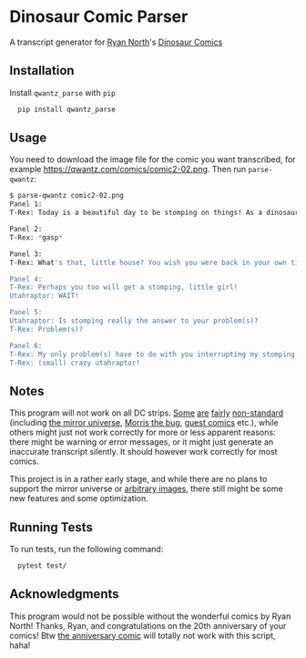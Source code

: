 # Dinosaur Comic Parser

A transcript generator for [Ryan North](https://www.ryannorth.ca/)'s [Dinosaur Comics](https://qwantz.com)

## Installation

Install `qwantz_parse` with `pip`

```bash
  pip install qwantz_parse
```

## Usage

You need to download the image file for the comic you want transcribed, for example https://qwantz.com/comics/comic2-02.png. Then run `parse-qwantz`:

```bash
$ parse-qwantz comic2-02.png
Panel 1:
T-Rex: Today is a beautiful day to be stomping on things! As a dinosaur, stomping is the best part of my day indeed!

Panel 2:
T-Rex: *gasp*

Panel 3:
T-Rex: What's that, little house? You wish you were back in your own time? THAT IS TOO BAD FOR YOU

Panel 4:
T-Rex: Perhaps you too will get a stomping, little girl!
Utahraptor: WAIT!

Panel 5:
Utahraptor: Is stomping really the answer to your problem(s)?
T-Rex: Problem(s)?

Panel 6:
T-Rex: My only problem(s) have to do with you interrupting my stomping!
T-Rex: (small) crazy utahraptor!
```

## Notes

This program will not work on all DC strips. [Some](https://qwantz.com/?comic=12) [are](https://qwantz.com/?comic=45) [fairly](http://qwantz.com/?comic=70) [non-standard](https://qwantz.com/?comic=31) (including [the mirror universe](https://qwantz.com/?comic=35), [Morris the bug](https://qwantz.com/index.php?comic=674), [guest comics](https://qwantz.com/?comic=1486) etc.), while others might just not work correctly for more or less apparent reasons: there might be warning or error messages, or it might just generate an inaccurate transcript silently. It should however work correctly for most comics.

This project is in a rather early stage, and while there are no plans to support the mirror universe or [arbitrary images](https://qwantz.com/?comic=2099), there still might be some new features and some optimization.

## Running Tests

To run tests, run the following command:

```bash
  pytest test/
```

## Acknowledgments

This program would not be possible without the wonderful comics by Ryan North! Thanks, Ryan, and congratulations on the 20th anniversary of your comics! Btw [the anniversary comic](https://qwantz.com/?comic=4005) will totally not work with this script, haha!